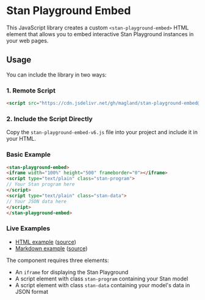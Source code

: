 # Stan Playground Embed

This JavaScript library creates a custom `<stan-playground-embed>` HTML element that allows you to embed interactive Stan Playground instances in your web pages.

## Usage

You can include the library in two ways:

### 1. Remote Script
```html
<script src="https://cdn.jsdelivr.net/gh/magland/stan-playground-embed@main/stan-playground-embed-v6.js"></script>
```

### 2. Include the Script Directly
Copy the `stan-playground-embed-v6.js` file into your project and include it in your HTML.

### Basic Example
```html
<stan-playground-embed>
<iframe width="100%" height="500" frameborder="0"></iframe>
<script type="text/plain" class="stan-program">
// Your Stan program here
</script>
<script type="text/plain" class="stan-data">
// Your JSON data here
</script>
</stan-playground-embed>
```

### Live Examples


- [HTML example](https://magland.github.io/stan-playground-embed/stan-playground-embed-example-remote-script) ([source](https://github.com/magland/stan-playground-embed/blob/main/stan-playground-embed-example-remote-script.html))
- [Markdown example](https://magland.github.io/stan-playground-embed/test_markdown) ([source](./test_markdown.md))

The component requires three elements:
- An `iframe` for displaying the Stan Playground
- A script element with class `stan-program` containing your Stan model
- A script element with class `stan-data` containing your model's data in JSON format
